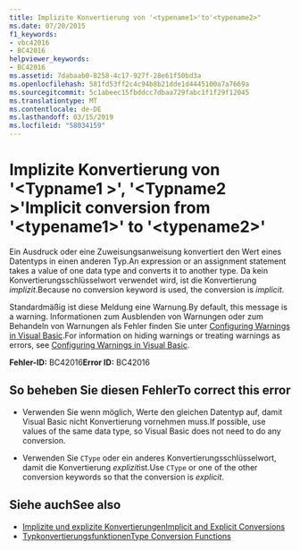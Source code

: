 ```yaml
---
title: Implizite Konvertierung von '<typename1>'to'<typename2>"
ms.date: 07/20/2015
f1_keywords:
- vbc42016
- BC42016
helpviewer_keywords:
- BC42016
ms.assetid: 7dabaab0-8258-4c17-927f-28e61f50bd3a
ms.openlocfilehash: 581fd53ff2c4c94b8b21dde1d4445100a7a7669a
ms.sourcegitcommit: 5c1abeec15fbddcc7dbaa729fabc1f1f29f12045
ms.translationtype: MT
ms.contentlocale: de-DE
ms.lasthandoff: 03/15/2019
ms.locfileid: "58034159"
---
```

# <a name="implicit-conversion-from-typename1-to-typename2"></a><span data-ttu-id="362dc-102">Implizite Konvertierung von '\<Typname1 >', '\<Typname2 >'</span><span class="sxs-lookup"><span data-stu-id="362dc-102">Implicit conversion from '\<typename1>' to '\<typename2>'</span></span>
<span data-ttu-id="362dc-103">Ein Ausdruck oder eine Zuweisungsanweisung konvertiert den Wert eines Datentyps in einen anderen Typ.</span><span class="sxs-lookup"><span data-stu-id="362dc-103">An expression or an assignment statement takes a value of one data type and converts it to another type.</span></span> <span data-ttu-id="362dc-104">Da kein Konvertierungsschlüsselwort verwendet wird, ist die Konvertierung *implizit*.</span><span class="sxs-lookup"><span data-stu-id="362dc-104">Because no conversion keyword is used, the conversion is *implicit*.</span></span>  
  
 <span data-ttu-id="362dc-105">Standardmäßig ist diese Meldung eine Warnung.</span><span class="sxs-lookup"><span data-stu-id="362dc-105">By default, this message is a warning.</span></span> <span data-ttu-id="362dc-106">Informationen zum Ausblenden von Warnungen oder zum Behandeln von Warnungen als Fehler finden Sie unter [Configuring Warnings in Visual Basic](/visualstudio/ide/configuring-warnings-in-visual-basic).</span><span class="sxs-lookup"><span data-stu-id="362dc-106">For information on hiding warnings or treating warnings as errors, see [Configuring Warnings in Visual Basic](/visualstudio/ide/configuring-warnings-in-visual-basic).</span></span>  
  
 <span data-ttu-id="362dc-107">**Fehler-ID:** BC42016</span><span class="sxs-lookup"><span data-stu-id="362dc-107">**Error ID:** BC42016</span></span>  
  
## <a name="to-correct-this-error"></a><span data-ttu-id="362dc-108">So beheben Sie diesen Fehler</span><span class="sxs-lookup"><span data-stu-id="362dc-108">To correct this error</span></span>  
  
-   <span data-ttu-id="362dc-109">Verwenden Sie wenn möglich, Werte den gleichen Datentyp auf, damit Visual Basic nicht Konvertierung vornehmen muss.</span><span class="sxs-lookup"><span data-stu-id="362dc-109">If possible, use values of the same data type, so Visual Basic does not need to do any conversion.</span></span>  
  
-   <span data-ttu-id="362dc-110">Verwenden Sie `CType` oder ein anderes Konvertierungsschlüsselwort, damit die Konvertierung *explizit*ist.</span><span class="sxs-lookup"><span data-stu-id="362dc-110">Use `CType` or one of the other conversion keywords so that the conversion is *explicit*.</span></span>  
  
## <a name="see-also"></a><span data-ttu-id="362dc-111">Siehe auch</span><span class="sxs-lookup"><span data-stu-id="362dc-111">See also</span></span>

- [<span data-ttu-id="362dc-112">Implizite und explizite Konvertierungen</span><span class="sxs-lookup"><span data-stu-id="362dc-112">Implicit and Explicit Conversions</span></span>](../../visual-basic/programming-guide/language-features/data-types/implicit-and-explicit-conversions.md)
- [<span data-ttu-id="362dc-113">Typkonvertierungsfunktionen</span><span class="sxs-lookup"><span data-stu-id="362dc-113">Type Conversion Functions</span></span>](../../visual-basic/language-reference/functions/type-conversion-functions.md)

